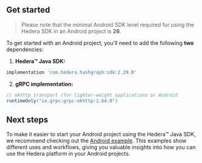 ## Get started

> Please note that the minimal Android SDK level required for using the Hedera SDK in an Android project is **26**.

To get started with an Android project, you'll need to add the following **two** dependencies:

1. **Hedera™ Java SDK:**
```groovy
implementation 'com.hedera.hashgraph:sdk:2.29.0'
```

2. **gRPC implementation:**
```groovy
// okhttp transport (for lighter-weight applications or Android
runtimeOnly("io.grpc:grpc-okhttp:1.64.0")
```

## Next steps
To make it easier to start your Android project using the Hedera™ Java SDK,
we recommend checking out the [Android example](../../example-android/README.md).
This examples show different uses and workflows,
giving you valuable insights into how you can use the Hedera platform in your Android projects.

